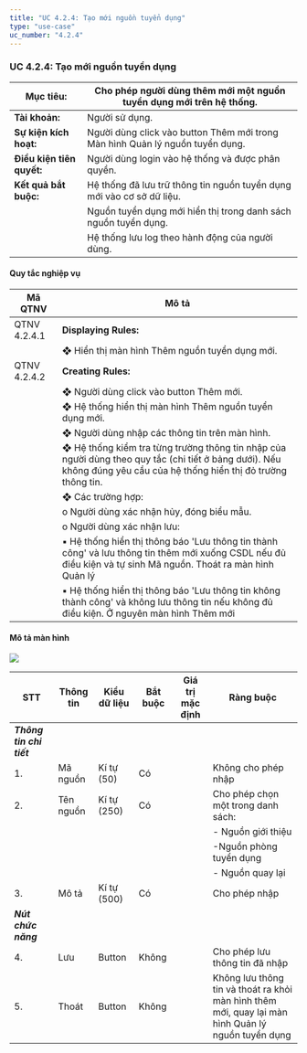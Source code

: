```yaml
---
title: "UC 4.2.4: Tạo mới nguồn tuyển dụng"
type: "use-case"
uc_number: "4.2.4"
---
```


### UC 4.2.4: Tạo mới nguồn tuyển dụng

| **Mục tiêu:** | Cho phép người dùng thêm mới một nguồn tuyển dụng mới trên hệ thống. |
| --- | --- |
| **Tài khoản:** | Người sử dụng. |
| **Sự kiện kích hoạt:** | Người dùng click vào button Thêm mới trong Màn hình Quản lý nguồn tuyển dụng. |
| **Điều kiện tiên quyết:** | Người dùng login vào hệ thống và được phân quyền. |
| **Kết quả bắt buộc:** | Hệ thống đã lưu trữ thông tin nguồn tuyển dụng mới vào cơ sở dữ liệu. |
|  | Nguồn tuyển dụng mới hiển thị trong danh sách nguồn tuyển dụng. |
|  | Hệ thống lưu log theo hành động của người dùng. |

####  Quy tắc nghiệp vụ

| **Mã QTNV** | **Mô tả** |
| --- | --- |
| QTNV 4.2.4.1 | **Displaying Rules:** |
|  | ❖ Hiển thị màn hình Thêm nguồn tuyển dụng mới. |
| QTNV 4.2.4.2 | **Creating Rules:** |
|  | ❖ Người dùng click vào button Thêm mới. |
|  | ❖ Hệ thống hiển thị màn hình Thêm nguồn tuyển dụng mới. |
|  | ❖ Người dùng nhập các thông tin trên màn hình. |
|  | ❖ Hệ thống kiểm tra từng trường thông tin nhập của người dùng theo quy tắc (chi tiết ở bảng dưới). Nếu không đúng yêu cầu của hệ thống hiển thị đỏ trường thông tin. |
|  | ❖ Các trường hợp: |
|  | o Người dùng xác nhận hủy, đóng biểu mẫu. |
|  | o Người dùng xác nhận lưu: |
|  | ▪ Hệ thống hiển thị thông báo 'Lưu thông tin thành công' và lưu thông tin thêm mới xuống CSDL nếu đủ điều kiện và tự sinh Mã nguồn. Thoát ra màn hình Quản lý |
|  | ▪ Hệ thống hiển thị thông báo 'Lưu thông tin không thành công' và không lưu thông tin nếu không đủ điều kiện. Ở nguyên màn hình Thêm mới |

#### Mô tả màn hình

![](media/image58.png)

| **STT** | **Thông tin** | **Kiểu dữ liệu** | **Bắt buộc** | **Giá trị mặc định** | **Ràng buộc** |
| --- | --- | --- | --- | --- | --- |
| ***Thông tin chi tiết*** |  |  |  |  |  |
| 1\. | Mã nguồn | Kí tự (50) | Có |  | Không cho phép nhập |
| 2\. | Tên nguồn | Kí tự (250) | Có |  | Cho phép chọn một trong danh sách: |
|  |  |  |  |  | \- Nguồn giới thiệu |
|  |  |  |  |  | -Nguồn phòng tuyển dụng |
|  |  |  |  |  | \- Nguồn quay lại |
| 3\. | Mô tả | Kí tự (500) | Có |  | Cho phép nhập |
| ***Nút chức năng*** |  |  |  |  |  |
| 4\. | Lưu | Button | Không |  | Cho phép lưu thông tin đã nhập |
| 5\. | Thoát | Button | Không |  | Không lưu thông tin và thoát ra khỏi màn hình thêm mới, quay lại màn hình Quản lý nguồn tuyển dụng |
